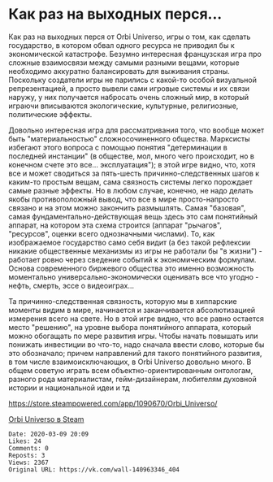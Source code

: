 # Как раз на выходных перся...

Как раз на выходных перся от Orbi Universo, игры о том, как сделать государство, в котором обвал одного ресурса не приводил бы к экономической катастрофе. Безумно интересная французская игра про сложные взаимосвязи между самыми разными вещами, которые необходимо аккуратно балансировать для выживания страны. Поскольку создатели игры не парились с какой-то особой визуальной репрезентацией, а просто вывели сами игровые системы и их связи наружу, у них получается набросать очень сложный мир, в который играючи вписываются экологические, культурные, религиозные, политические эффекты.

Довольно интересная игра для рассматривания того, что вообще может быть "материальностью" сложносочиненного общества. Марксисты избегают этого вопроса с помощью понятия "детерминации в последней инстанции" (в обществе, мол, много чего происходит, но в конечном счете это все... эксплуатация"); в этой игре видно, что, хотя все и может сводиться за пять-шесть причинно-следственных шагов к каким-то простым вещам, сама связность системы легко порождает самые разные эффекты. Но в любом случае, конечно, не надо делать якобы противоположный вывод, что все в мире просто-напросто связано и на этом можно закончить размышлять. Самая "базовая", самая фундаментально-действующая вещь здесь это сам понятийный аппарат, на котором эта схема строится (аппарат "рычагов", "ресурсов", оценки всего однозначными числами). То, как изображаемое государство само себя видит (а без такой рефлексии никакие общественные механизмы из игры не работали бы "в жизни") - работает ровно через сведение событий к экономическим формулам. Основа современного биржевого общества это именно возможность моментально универсально-экономически оценивать все что угодно - нефть, смерть, эссе о видеоиграх... 

Та причинно-следственная связность, которую мы в хиппарские моменты видим в мире, начинается и заканчивается абсолютизацией измерения всего на свете. Но в этой игре видно, что все равно остается место "решению", на уровне выбора понятийного аппарата, который можно обогащать по мере развития игры. Чтобы начать повышать или понижать инвестиции во что-то, надо сначала ввести слово, которые бы это обозначало; причем направлений для такого понятийного развития, в том числе взаимоисключающих, в Orbi Universo довольно много. В общем советую играть всем объектно-ориентированным онтологам, разного рода материалистам, гейм-дизайнерам, любителям духовной истории и национальной идеи и тд

 https://store.steampowered.com/app/1090670/Orbi_Universo/

[Orbi Universo в Steam](https://store.steampowered.com/app/1090670/Orbi_Universo/)

    Date: 2020-03-09 20:09
    Likes: 24
    Comments: 0
    Reposts: 3
    Views: 2367
    Original URL: https://vk.com/wall-140963346_404

